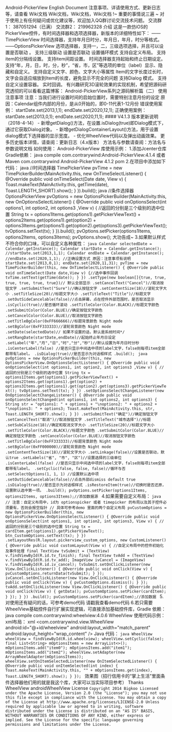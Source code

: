 Android-PickerView English Document 注意事项、详请使用方式、更新日志等，请查看 Wiki文档 Wiki文档，Wiki文档，Wiki文档 !~ 重要的事情说三遍 ~ 对于使用上有任何疑问或优化建议等，欢迎加入QQ群讨论交流技术问题。 交流群1： 387051294（已满） 交流群2： 219962328 介绍 这是一款仿iOS的PickerView控件，有时间选择器和选项选择器，新版本的详细特性如下： ——TimePickerView 时间选择器，支持年月日时分，年月日，年月，时分等格式。 ——OptionsPickerView 选项选择器，支持一，二，三级选项选择，并且可以设置是否联动 。 支持三级联动 设置是否联动 设置循环模式 支持自定义布局。 支持item的分隔线设置。 支持item间距设置。 时间选择器支持起始和终止日期设定。 支持“年，月，日，时，分，秒”，“省，市，区”等选项的单位（label）显示、隐藏和自定义。 支持自定义文字、颜色、文字大小等属性 Item的文字长度过长时，文字会自适应缩放到Item的长度，避免显示不完全的问题 支持Dialog 模式。 支持自定义设置容器。 实时回调。 有兴趣研究3D滚轮效果的实现机制，希望把源码研究透彻的可以看看这篇博客： Android-PickerView系列之源码解析篇（二） 使用注意事项 注意：当我们进行设置时间的启始位置时，需要特别注意月份的设定 原因：Calendar组件内部的月份，是从0开始的，即0-11代表1-12月份 错误使用案例： startDate.set(2013,1,1); endDate.set(2020,12,1); 正确使用案例： startDate.set(2013,0,1); endDate.set(2020,11,1); #### V4.1.3 版本更新说明（2018-4-14） - 新增getDialog()方法，在设置.isDialog(true)即Dialog模式下，通过它获取Dialog对象。 - 新增getDialogContainerLayout()方法，用于设置dialog模式下选择器的显示宽度。 - 优化WheelView代码以及弹出动画效果。 更多历史版本详情，请查阅：更新日志（4.x版本） 方法名与参数请查阅：方法名与参数说明文档 如何使用： Android-PickerView 库使用示例： 1.添加Jcenter仓库 Gradle依赖： java compile com.contrarywind:Android-PickerView:4.1.4 或者 Maven <dependency> <groupId>com.contrarywind</groupId> <artifactId>Android-PickerView</artifactId> <version>4.1.2</version> <type>pom</type> </dependency> 2.在项目中添加如下代码： java //时间选择器 TimePickerView pvTime = new TimePickerBuilder(MainActivity.this, new OnTimeSelectListener() { @Override public void onTimeSelect(Date date, View v) { Toast.makeText(MainActivity.this, getTime(date), Toast.LENGTH_SHORT).show(); } }).build(); java //条件选择器 OptionsPickerView pvOptions = new OptionsPickerBuilder(MainActivity.this, new OnOptionsSelectListener() { @Override public void onOptionsSelect(int options1, int option2, int options3 ,View v) { //返回的分别是三个级别的选中位置 String tx = options1Items.get(options1).getPickerViewText() + options2Items.get(options1).get(option2) + options3Items.get(options1).get(option2).get(options3).getPickerViewText(); tvOptions.setText(tx); } }).build(); pvOptions.setPicker(options1Items, options2Items, options3Items); pvOptions.show(); 大功告成~ 3.如果默认样式不符合你的口味，可以自定义各种属性： ```java Calendar selectedDate = Calendar.getInstance(); Calendar startDate = Calendar.getInstance(); //startDate.set(2013,1,1); Calendar endDate = Calendar.getInstance(); //endDate.set(2020,1,1); //正确设置方式 原因：注意事项有说明 startDate.set(2013,0,1); endDate.set(2020,11,31); pvTime = new TimePickerBuilder(this, new OnTimeSelectListener() { @Override public void onTimeSelect(Date date,View v) {//选中事件回调 tvTime.setText(getTime(date)); } }) .setType(new boolean[]{true, true, true, true, true, true})// 默认全部显示 .setCancelText("Cancel")//取消按钮文字 .setSubmitText("Sure")//确认按钮文字 .setContentSize(18)//滚轮文字大小 .setTitleSize(20)//标题文字大小 .setTitleText("Title")//标题文字 .setOutSideCancelable(false)//点击屏幕，点在控件外部范围时，是否取消显示 .isCyclic(true)//是否循环滚动 .setTitleColor(Color.BLACK)//标题文字颜色 .setSubmitColor(Color.BLUE)//确定按钮文字颜色 .setCancelColor(Color.BLUE)//取消按钮文字颜色 .setTitleBgColor(0xFF666666)//标题背景颜色 Night mode .setBgColor(0xFF333333)//滚轮背景颜色 Night mode .setDate(selectedDate)// 如果不设置的话，默认是系统时间*/ .setRangDate(startDate,endDate)//起始终止年月日设定 .setLabel("年","月","日","时","分","秒")//默认设置为年月日时分秒 .isCenterLabel(false) //是否只显示中间选中项的label文字，false则每项item全部都带有label。 .isDialog(true)//是否显示为对话框样式 .build(); ``` ```java pvOptions = new OptionsPickerBuilder(this, new OptionsPickerView.OnOptionsSelectListener() { @Override public void onOptionsSelect(int options1, int option2, int options3 ,View v) { //返回的分别是三个级别的选中位置 String tx = options1Items.get(options1).getPickerViewText() + options2Items.get(options1).get(option2) + options3Items.get(options1).get(option2).get(options3).getPickerViewText(); tvOptions.setText(tx); } }) .setOptionsSelectChangeListener(new OnOptionsSelectChangeListener() { @Override public void onOptionsSelectChanged(int options1, int options2, int options3) { String str = "options1: " + options1 + "\noptions2: " + options2 + "\noptions3: " + options3; Toast.makeText(MainActivity.this, str, Toast.LENGTH_SHORT).show(); } }) .setSubmitText("确定")//确定按钮文字 .setCancelText("取消")//取消按钮文字 .setTitleText("城市选择")//标题 .setSubCalSize(18)//确定和取消文字大小 .setTitleSize(20)//标题文字大小 .setTitleColor(Color.BLACK)//标题文字颜色 .setSubmitColor(Color.BLUE)//确定按钮文字颜色 .setCancelColor(Color.BLUE)//取消按钮文字颜色 .setTitleBgColor(0xFF333333)//标题背景颜色 Night mode .setBgColor(0xFF000000)//滚轮背景颜色 Night mode .setContentTextSize(18)//滚轮文字大小 .setLinkage(false)//设置是否联动，默认true .setLabels("省", "市", "区")//设置选择的三级单位 .isCenterLabel(false) //是否只显示中间选中项的label文字，false则每项item全部都带有label。 .setCyclic(false, false, false)//循环与否 .setSelectOptions(1, 1, 1) //设置默认选中项 .setOutSideCancelable(false)//点击外部dismiss default true .isDialog(true)//是否显示为对话框样式 .isRestoreItem(true)//切换时是否还原，设置默认选中第一项。 .build(); pvOptions.setPicker(options1Items, options2Items, options3Items);//添加数据源 ``` 4.如果需要自定义布局： ```java // 注意：自定义布局中，id为 optionspicker 或者 timepicker 的布局以及其子控件必须要有，否则会报空指针 // 具体可参考demo 里面的两个自定义布局 pvCustomOptions = new OptionsPickerBuilder(this, new OptionsPickerView.OnOptionsSelectListener() { @Override public void onOptionsSelect(int options1, int option2, int options3, View v) { //返回的分别是三个级别的选中位置 String tx = cardItem.get(options1).getPickerViewText(); btn_CustomOptions.setText(tx); } }) .setLayoutRes(R.layout.pickerview_custom_options, new CustomListener() { @Override public void customLayout(View v) { //自定义布局中的控件初始化及事件处理 final TextView tvSubmit = (TextView) v.findViewById(R.id.tv_finish); final TextView tvAdd = (TextView) v.findViewById(R.id.tv_add); ImageView ivCancel = (ImageView) v.findViewById(R.id.iv_cancel); tvSubmit.setOnClickListener(new View.OnClickListener() { @Override public void onClick(View v) { pvCustomOptions.returnData(tvSubmit); } }); ivCancel.setOnClickListener(new View.OnClickListener() { @Override public void onClick(View v) { pvCustomOptions.dismiss(); } }); tvAdd.setOnClickListener(new View.OnClickListener() { @Override public void onClick(View v) { getData(); pvCustomOptions.setPicker(cardItem); } }); } }) .build(); pvCustomOptions.setPicker(cardItem);//添加数据 ``` 5.对使用还有疑问的话，可参考demo代码 请戳我查看demo代码 6.若只需要WheelView基础控件自行扩展实现逻辑，可直接添加基础控件库，Gradle 依赖： java compile com.contrarywind:wheelview:4.0.6 WheelView 使用代码示例： xml布局： xml <com.contrarywind.view.WheelView android:id="@+id/wheelview" android:layout_width="match_parent" android:layout_height="wrap_content" /> Java 代码： ```java WheelView wheelView = findViewById(R.id.wheelview); wheelView.setCyclic(false); final List<String> mOptionsItems = new ArrayList<>(); mOptionsItems.add("item0"); mOptionsItems.add("item1"); mOptionsItems.add("item2"); wheelView.setAdapter(new ArrayWheelAdapter(mOptionsItems)); wheelView.setOnItemSelectedListener(new OnItemSelectedListener() { @Override public void onItemSelected(int index) { Toast.makeText(MainActivity.this, "" + mOptionsItems.get(index), Toast.LENGTH_SHORT).show(); } }); ``` 效果图（招行信用卡的“掌上生活”里面条件选择器他们用的就是我这个库，大家可以当实际项目参考） Thanks WheelView androidWheelView License ``` Copyright 2014 Bigkoo Licensed under the Apache License, Version 2.0 (the "License"); you may not use this file except in compliance with the License. You may obtain a copy of the License at http://www.apache.org/licenses/LICENSE-2.0 Unless required by applicable law or agreed to in writing, software distributed under the License is distributed on an "AS IS" BASIS, WITHOUT WARRANTIES OR CONDITIONS OF ANY KIND, either express or implied. See the License for the specific language governing permissions and limitations under the License. ```